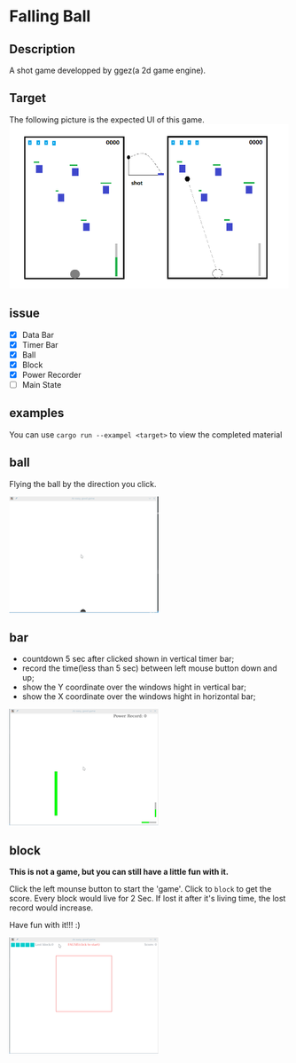 # Falling Ball

## Description

A shot game developped by ggez(a 2d game engine).

## Target

The following picture is the expected UI of this game.
![game_image1](./images/game_image.png)


## issue

- [x] Data Bar
- [x] Timer Bar
- [x] Ball
- [x] Block
- [x] Power Recorder
- [ ] Main State

## examples

You can use `cargo run --exampel <target>` to view the completed material

## ball

Flying the ball by the direction you click.

![ball shot](./images/ball_shot.gif)

## bar

- countdown 5 sec after clicked shown in vertical timer bar;
- record the time(less than 5 sec) between left mouse button down and up;
- show the Y coordinate over the windows hight in vertical bar;
- show the X coordinate over the windows hight in horizontal bar;


![bar](./images/bar.gif)

## block

__This is not a game, but you can still have a little fun with it.__

Click the left mounse button to start the 'game'. Click to `block` to get the score. Every block would live for 2 Sec. If lost it after it's living time, the lost record would increase.

Have fun with it!!! :)

![block](./images/block.gif)